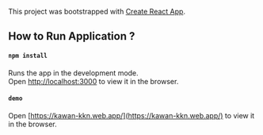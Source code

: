 This project was bootstrapped with [Create React App](https://github.com/facebook/create-react-app).

## How to Run Application ?

#### `npm install`

Runs the app in the development mode.<br />
Open [http://localhost:3000](http://localhost:3000) to view it in the browser.

#### `demo `

Open [https://kawan-kkn.web.app/](https://kawan-kkn.web.app/) to view it in the browser.
